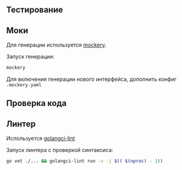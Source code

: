 ## Тестирование

## Моки

Для генерации используется [mockery](https://vektra.github.io/mockery/latest/).

Запуск генерации:

```sh
mockery
```

Для включения генерации нового интерфейса, дополнить конфиг `.mockery.yaml`

## Проверка кода

## Линтер

Используется [golangci-lint](https://golangci-lint.run/)

Запуск линтера с проверкой синтаксиса:

```sh
go vet ./... && golangci-lint run -v -j $(( $(nproc) - 1))
```
